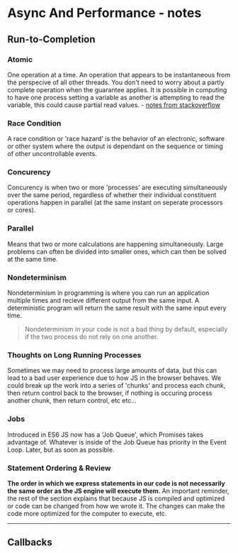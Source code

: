 # Async And Performance - notes

## Run-to-Completion

### Atomic

One operation at a time. An operation that appears to be instantaneous from the perspecive of all other threads. You don't need to worry about a partly complete operation when the guarantee applies. It is possible in computing to have one process setting a variable as another is attempting to read the variable, this could cause partial read values. - [notes from stackoverflow](https://stackoverflow.com/questions/15054086/what-does-atomic-mean-in-programming)

### Race Condition

A race condition or 'race hazard' is the behavior of an electronic, software or other system where the output is dependant on the sequence or timing of other uncontrollable events.

### Concurency

Concurency is when two or more 'processes' are executing simultaneously over the same period, regardless of whether their individual constituent operations happen in parallel (at the same instant on seperate processors or cores).

### Parallel

Means that two or more calculations are happening simultaneously. Large problems can often be divided into smaller ones, which can then be solved at the same time.

### Nondeterminism

Nondeterminism in programming is where you can run an application multiple times and recieve different output from the same input. A deterministic program will return the same result with the same input every time.

> Nondeterminism in your code is not a bad thing by default, especially if the two process do not rely on one another.

### Thoughts on Long Running Processes

Sometimes we may need to process large amounts of data, but this can lead to a bad user experience due to how JS in the browser behaves. We could break up the work into a series of 'chunks' and process each chunk, then return control back to the browser, if nothing is occuring process another chunk, then return control, etc etc...

### Jobs

Introduced in ES6 JS now has a 'Job Queue', which Promises takes advantage of. Whatever is inside of the Job Queue has priority in the Event Loop. Later, but as soon as possible.

### Statement Ordering & Review

__The order in which we express statements in our code is not necessarily the same order as the JS engine will execute them__. An important reminder, the rest of the section explains that because JS is compiled and optimized or code can be changed from how we wrote it. The changes can make the code more optimized for the computer to execute, etc.

---

## Callbacks

